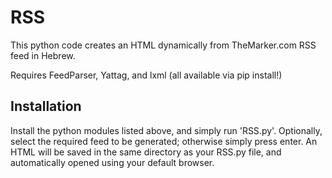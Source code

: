 # RSS
This python code creates an HTML dynamically from TheMarker.com RSS feed in Hebrew.

Requires FeedParser, Yattag, and lxml (all available via pip install!)

## Installation

Install the python modules listed above, and simply run 'RSS.py'. Optionally, select the required feed to be generated; otherwise simply press enter. An HTML will be saved in the same directory as your RSS.py file, and automatically opened using your default browser.
